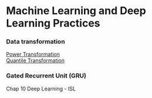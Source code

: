 # Machine Learning and Deep Learning Practices

###  Data transformation
[Power Transformation](https://feaz-book.com/numeric-yeojohnson) <br>
[Quantile Transformation](https://scikit-learn.org/stable/modules/preprocessing.html#non-linear-transformation)

### Gated Recurrent Unit (GRU)
Chap 10 Deep Learning - ISL 
